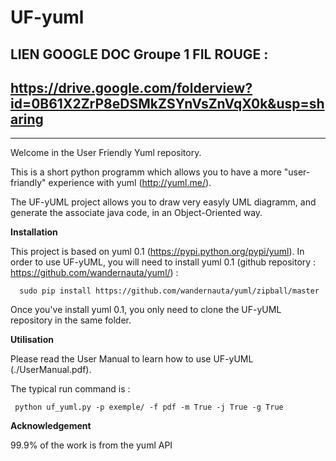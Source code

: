 # UF-yuml


LIEN GOOGLE DOC Groupe 1 FIL ROUGE :
--------------------------------------------------------------------------------

https://drive.google.com/folderview?id=0B61X2ZrP8eDSMkZSYnVsZnVqX0k&usp=sharing
----------------------------------------------------------------------------------------
------------------------------------------------------------------------------------




Welcome in the User Friendly Yuml repository.

This is a short python programm which allows you to have a more "user-friandly" experience with yuml (http://yuml.me/).

The UF-yUML project allows you to draw very easyly UML diagramm, and generate the associate java code, in an Object-Oriented way.

<b>Installation</b>

This project is based on yuml 0.1 (https://pypi.python.org/pypi/yuml). In order to use UF-yUML, you will need to install yuml 0.1 (github repository : https://github.com/wandernauta/yuml/) : 

      sudo pip install https://github.com/wandernauta/yuml/zipball/master

Once you've install yuml 0.1, you only need to clone the UF-yUML repository in the same folder.


<b>Utilisation</b>

Please read the User Manual to learn how to use UF-yUML (./UserManual.pdf).

The typical run command is :

     python uf_yuml.py -p exemple/ -f pdf -m True -j True -g True


<b> Acknowledgement </b>

99.9% of the work is from the yuml API
